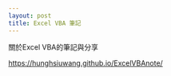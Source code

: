 ```yaml
---
layout: post
title: Excel VBA 筆記
---
```


關於Excel VBA的筆記與分享

https://hunghsiuwang.github.io/ExcelVBAnote/